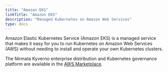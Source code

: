 ```yaml
---
title: "Amazon EKS"
linkTitle: "Amazon EKS"
description: "Managed Kubernetes on Amazon Web Services"
type: docs
---
```


Amazon Elastic Kubernetes Service (Amazon EKS) is a managed service that makes it easy for you to run Kubernetes on Amazon Web Services (AWS) without needing to install and operate your own Kubernetes clusters.

The Nirmata Kyverno enterprise distribution and Kubernetes governance platform are available in the [AWS Marketplace](https://aws.amazon.com/marketplace/seller-profile?id=e3783cfb-7d53-4c0d-a30e-b7e8c9d21ece).
